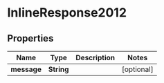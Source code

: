 

# InlineResponse2012

## Properties

Name | Type | Description | Notes
------------ | ------------- | ------------- | -------------
**message** | **String** |  |  [optional]



